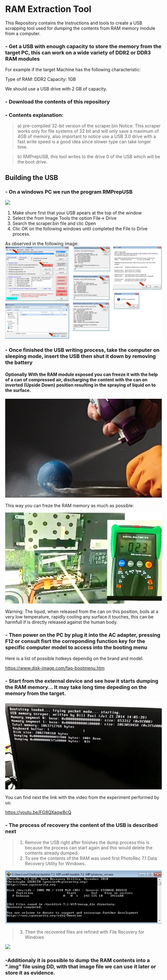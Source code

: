 # RAM Extraction Tool
This Repository contains the Instructions and tools to create a USB scrapping tool used for dumping the contents from RAM memory module from a computer.


### - Get a USB with enough capacity to store the memory from the target PC, this can work on a wide variety of DDR2 or DDR3 RAM modules

For example if the target Machine has the following characteristic: 

Type of RAM:  DDR2
Capacity: 1GB

We should use a USB drive with 2 GB of capacity.

### - Download the contents of this repository 

### - Contents explanation:

> a) pre-compiled 32-bit version of the scraper.bin
Notice: This scraper works only for file systems of 32 bit and will only save a maximum of 4GB of memory, also important to notice use a USB 3.0 drive with a fast write speed is a good idea since slower type can take longer time.

> b) RMPrepUSB, this tool writes to the drive 0 of the USB which will be the boot drive.

## Building the USB

### - On a windows PC we run the program RMPrepUSB

![](./RAMExtraction/images/RMPrepUSB.png)

1) Make shure first that your USB apears at the top of the window
2) Select the from Image Tools the option File-> Drive 
3) Search the scraper.bin file and clic Open
4) Clic OK on the following windows until completed the File to Drive process.

As observed in the following image:
![](./images/USB-preparation.PNG)

### - Once finished the USB writing process, take the computer on sleeping mode, insert the USB then shut it down by removing the battery

#### Optionally  With the RAM module exposed you can freeze it with the help of a can of compressed air, discharging the content with the can on inverted (Upside Down) position resulting in the spraying of liquid on to the surface. 

![](./images/compresedair.png)

This way you can freze the RAM memory as much as possible:

![](./images/freezemem.png)

Warning: The liquid, when released from the can on this position, boils at a very low temperature, rapidly cooling any surface it touches, this can be harmfull if is directly released against the human body.   

### - Then power on the PC by plug it into the AC adapter, pressing F12 or consult fisrt the correponding function key for the specific computer model to access into the booting menu

Here is a list of possible hotkeys dependig on the brand and model.

https://www.disk-image.com/faq-bootmenu.htm

### - Start from the external device and see how it starts dumping the RAM memory... It may take long time depeding on the memory from the target.

![](./images/dumprocess.jpg)

You can find next the link with the video from the experiment performed by us: 

https://youtu.be/FG8QXaqwBcQ

### - The process of recovery the content of the USB is described next

> 1. Remove the USB right after finishes the dump process this is because the process can start again and this would delete the contents already dumped.
> 2. To see the contents of the RAM was used first PhotoRec 7.1 Data Recovery Utility for Windows.

![](./images/photorec.png)

> 3. Then the recovered files are refined with File Recovery for Windows

![](./RAMExtraction/Images/FileRecovery.png )

### -Additionaly it is possible to dump the RAM contents into a ".img" file using DD, with that image file we can use it later or store it as evidence.


